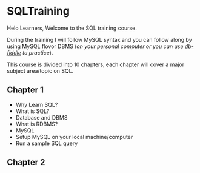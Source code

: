 # SQLTraining
Helo Learners, Welcome to the SQL training course.

During the training I will follow MySQL syntax and you can follow along by using MySQL flovor DBMS (*on your personal computer or you can use [db-fiddle](https://db-fiddle.com/) to practice*).

This course is divided into 10 chapters, each chapter will cover a major subject area/topic on SQL.

## Chapter 1
- Why Learn SQL?
- What is SQL?
- Database and DBMS
- What is RDBMS?
- MySQL
- Setup MySQL on your local machine/computer
- Run a sample SQL query

## Chapter 2




